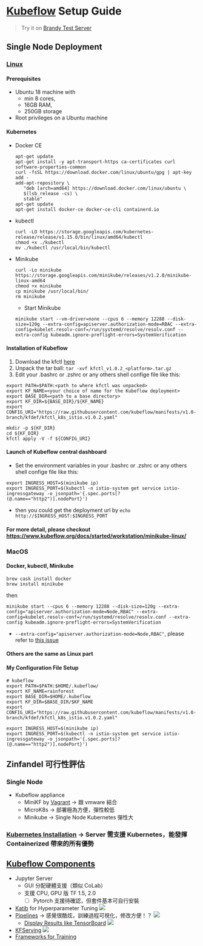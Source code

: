 # [Kubeflow](https://www.kubeflow.org/) Setup Guide
> Try it on [Brandy Test Server](http://140.112.12.213:31380/)

## Single Node Deployment
### [Linux](https://www.kubeflow.org/docs/started/workstation/getting-started-linux/)
#### Prerequisites
* Ubuntu 18 machine with 
  * min 8 cores, 
  * 16GB RAM, 
  * 250GB storage
* Root privileges on a Ubuntu machine
#### Kubernetes
* Docker CE
  ```
  apt-get update
  apt-get install -y apt-transport-https ca-certificates curl software-properties-common
  curl -fsSL https://download.docker.com/linux/ubuntu/gpg | apt-key add -
  add-apt-repository \
     "deb [arch=amd64] https://download.docker.com/linux/ubuntu \
     $(lsb_release -cs) \
     stable"
  apt-get update
  apt-get install docker-ce docker-ce-cli containerd.io
  ```
* kubectl
  ```
  curl -LO https://storage.googleapis.com/kubernetes-release/release/v1.15.0/bin/linux/amd64/kubectl
  chmod +x ./kubectl
  mv ./kubectl /usr/local/bin/kubectl
  ```
* Minikube
  ```
  curl -Lo minikube https://storage.googleapis.com/minikube/releases/v1.2.0/minikube-linux-amd64
  chmod +x minikube
  cp minikube /usr/local/bin/
  rm minikube
  ```
  * Start Minikube
   ```
   minikube start --vm-driver=none --cpus 6 --memory 12288 --disk-size=120g --extra-config=apiserver.authorization-mode=RBAC --extra-config=kubelet.resolv-conf=/run/systemd/resolve/resolv.conf --extra-config kubeadm.ignore-preflight-errors=SystemVerification
   ```
#### Installation of Kubeflow
1. Download the kfctl [here](https://github.com/kubeflow/kfctl/releases)
2. Unpack the tar ball: ```tar -xvf kfctl_v1.0.2_<platform>.tar.gz```
3. Edit your .bashrc or .zshrc or any others shell confige file like this:
 ```
 export PATH=$PATH:<path to where kfctl was unpacked>
 export KF_NAME=<your choice of name for the Kubeflow deployment>
 export BASE_DIR=<path to a base directory>
 export KF_DIR=${BASE_DIR}/${KF_NAME}
 export CONFIG_URI="https://raw.githubusercontent.com/kubeflow/manifests/v1.0-branch/kfdef/kfctl_k8s_istio.v1.0.2.yaml"
 ```
 ```
 mkdir -p ${KF_DIR}
 cd ${KF_DIR}
 kfctl apply -V -f ${CONFIG_URI}
 ```
 #### Launch of Kubeflow central dashboard
 * Set the environment variables in your .bashrc or .zshrc or any others shell confige file like this:
  ```
  export INGRESS_HOST=$(minikube ip)
  export INGRESS_PORT=$(kubectl -n istio-system get service istio-ingressgateway -o jsonpath='{.spec.ports[?(@.name=="http2")].nodePort}')
  ```
 * then you could get the deployment url by ```echo http://$INGRESS_HOST:$INGRESS_PORT```
 
 #### For more detail, please checkout https://www.kubeflow.org/docs/started/workstation/minikube-linux/
 
 ### MacOS
 #### Docker, kubectl, Minikube
 ```
 brew cask install docker
 brew install minikube
 ```
 then
 ```
 minikube start --cpus 6 --memory 12288 --disk-size=120g --extra-config="apiserver.authorization-mode=Node,RBAC" --extra-config=kubelet.resolv-conf=/run/systemd/resolve/resolv.conf --extra-config kubeadm.ignore-preflight-errors=SystemVerification
 ```
  * ```--extra-config="apiserver.authorization-mode=Node,RBAC"```, please refer to [this issue](https://github.com/kubernetes/minikube/issues/6061#issuecomment-566190474)
  
 #### Others are the same as Linux part
 #### My Configuration File Setup
 ```
# kubeflow
export PATH=$PATH:$HOME/.kubeflow/
export KF_NAME=rainforest
export BASE_DIR=$HOME/.kubeflow
export KF_DIR=$BASE_DIR/$KF_NAME
export CONFIG_URI="https://raw.githubusercontent.com/kubeflow/manifests/v1.0-branch/kfdef/kfctl_k8s_istio.v1.0.2.yaml"

export INGRESS_HOST=$(minikube ip)
export INGRESS_PORT=$(kubectl -n istio-system get service istio-ingressgateway -o jsonpath='{.spec.ports[?(@.name=="http2")].nodePort}')
 ```
 
 ## Zinfandel 可行性評估
 ### Single Node
 * Kubeflow appliance
   * MiniKF by [Vagrant](https://www.vagrantup.com/downloads.html) -> 跟 vmware 結合
   * MicroK8s -> 部署極為方便，彈性較低
   * Minikube -> Single Node Kubernetes 彈性大
 ### [Kubernetes Installation](https://www.kubeflow.org/docs/started/k8s/) -> Server 需支援 Kubernetes，能發揮 Containerized 帶來的所有優勢
 
 ## [Kubeflow Components](https://www.kubeflow.org/docs/components/)
 * Jupyter Server
   * GUI 分配硬體支援（類似 CoLab）
   * 支援 CPU, GPU 版 TF 1.5, 2.0
     - [ ] Pytorch 支援待確認，但套件基本可自行安裝
 * [Katib](https://www.kubeflow.org/docs/components/hyperparameter-tuning/) for Hyperparameter Tuning
   ![](https://www.kubeflow.org/docs/images/katib-random-example-graph.png)
 * [Pipelines](https://www.kubeflow.org/docs/pipelines/) -> 感覺很酷炫，訓練過程可視化，修改方便！？
   ![](https://www.kubeflow.org/docs/images/pipelines-xgboost-graph.png)
   * [Display Results like TensorBoard](https://www.kubeflow.org/docs/pipelines/sdk/output-viewer/)
     ![](https://www.kubeflow.org/docs/images/taxi-tip-roc-step-output.png)
 * [KFServing](https://www.kubeflow.org/docs/components/serving/kfserving/)
   ![](https://www.kubeflow.org/docs/components/serving/kfserving.png)
 * [Frameworks for Training](https://www.kubeflow.org/docs/components/training/)
 
